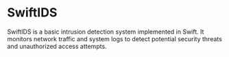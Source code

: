 # SwiftIDS
SwiftIDS is a basic intrusion detection system implemented in Swift. It monitors network traffic and system logs to detect potential security threats and unauthorized access attempts.
